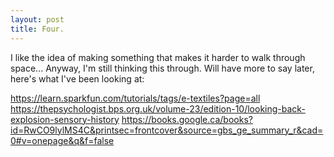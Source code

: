 ```yaml
---
layout: post
title: Four.
---
```


I like the idea of making something that makes it harder to walk through space...
Anyway, I'm still thinking this through. Will have more to say later, here's what I've been looking at:

https://learn.sparkfun.com/tutorials/tags/e-textiles?page=all
https://thepsychologist.bps.org.uk/volume-23/edition-10/looking-back-explosion-sensory-history
https://books.google.ca/books?id=RwCO9lylMS4C&printsec=frontcover&source=gbs_ge_summary_r&cad=0#v=onepage&q&f=false
